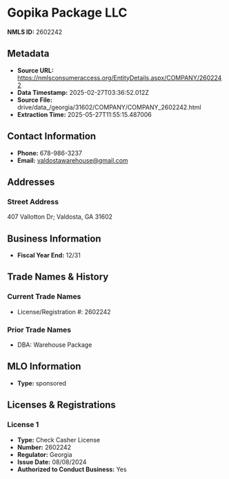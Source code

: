 # Gopika Package LLC

**NMLS ID:** 2602242

## Metadata
- **Source URL:** https://nmlsconsumeraccess.org/EntityDetails.aspx/COMPANY/2602242
- **Data Timestamp:** 2025-02-27T03:36:52.012Z
- **Source File:** drive/data_/georgia/31602/COMPANY/COMPANY_2602242.html
- **Extraction Time:** 2025-05-27T11:55:15.487006

## Contact Information
- **Phone:** 678-986-3237
- **Email:** valdostawarehouse@gmail.com

## Addresses
### Street Address
407 Vallotton Dr; Valdosta, GA 31602

## Business Information
- **Fiscal Year End:** 12/31

## Trade Names & History
### Current Trade Names
- License/Registration #: 2602242

### Prior Trade Names
- DBA: Warehouse Package

## MLO Information
- **Type:** sponsored

## Licenses & Registrations

### License 1
- **Type:** Check Casher License
- **Number:** 2602242
- **Regulator:** Georgia
- **Issue Date:** 08/08/2024
- **Authorized to Conduct Business:** Yes
